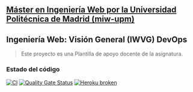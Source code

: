 ## [Máster en Ingeniería Web por la Universidad Politécnica de Madrid (miw-upm)](http://miw.etsisi.upm.es)
## Ingeniería Web: Visión General (IWVG) DevOps
> Este proyecto es una Plantilla de apoyo docente de la asignatura.

### Estado del código
[![CI](https://github.com/shenHui-Cheng/iwvg-devops-cheng-shenhui/actions/workflows/ci.yml/badge.svg)](https://github.com/shenHui-Cheng/iwvg-devops-cheng-shenhui/actions/workflows/ci.yml)
[![Quality Gate Status](https://sonarcloud.io/api/project_badges/measure?project=iwvg-devops-cheng-shenhui&metric=alert_status)](https://sonarcloud.io/summary/new_code?id=iwvg-devops-cheng-shenhui)
[![Heroku broken](https://iwvg-devops-cheng-shenhui.herokuapp.com/system/version-badge)](https://iwvg-devops-cheng-shenhui.herokuapp.com/swagger-ui.html)